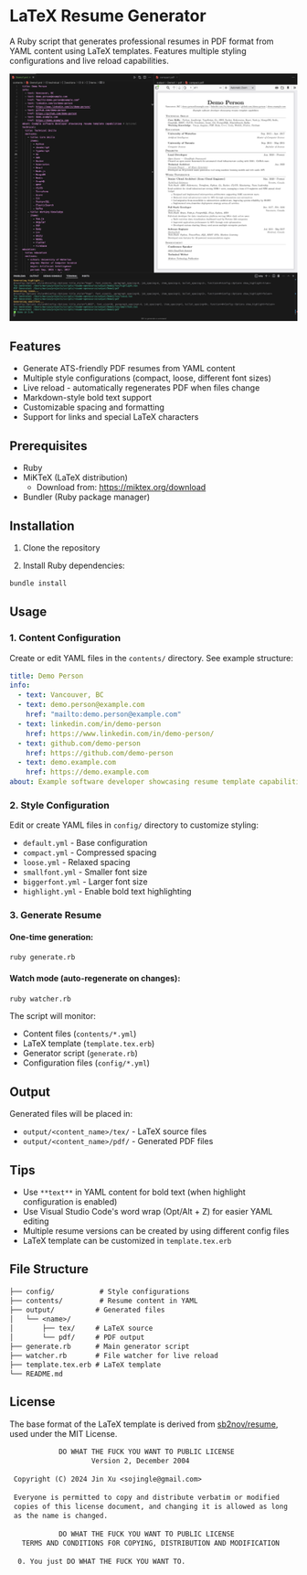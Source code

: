 # LaTeX Resume Generator

A Ruby script that generates professional resumes in PDF format from YAML content using LaTeX templates. Features multiple styling configurations and live reload capabilities.

![Demo Screenshot](Demo.png)

## Features

- Generate ATS-friendly PDF resumes from YAML content
- Multiple style configurations (compact, loose, different font sizes)
- Live reload - automatically regenerates PDF when files change
- Markdown-style bold text support
- Customizable spacing and formatting
- Support for links and special LaTeX characters

## Prerequisites

- Ruby
- MiKTeX (LaTeX distribution)
  - Download from: https://miktex.org/download
- Bundler (Ruby package manager)

## Installation

1. Clone the repository

2. Install Ruby dependencies:
```bash
bundle install
```

## Usage

### 1. Content Configuration

Create or edit YAML files in the `contents/` directory. See example structure:

```yaml
title: Demo Person
info:
  - text: Vancouver, BC
  - text: demo.person@example.com
    href: "mailto:demo.person@example.com"
  - text: linkedin.com/in/demo-person
    href: https://www.linkedin.com/in/demo-person/
  - text: github.com/demo-person
    href: https://github.com/demo-person
  - text: demo.example.com
    href: https://demo.example.com
about: Example software developer showcasing resume template capabilities # Optional
```

### 2. Style Configuration

Edit or create YAML files in `config/` directory to customize styling:

- `default.yml` - Base configuration
- `compact.yml` - Compressed spacing
- `loose.yml` - Relaxed spacing
- `smallfont.yml` - Smaller font size
- `biggerfont.yml` - Larger font size
- `highlight.yml` - Enable bold text highlighting

### 3. Generate Resume

#### One-time generation:
```bash
ruby generate.rb
```

#### Watch mode (auto-regenerate on changes):
```bash
ruby watcher.rb
```

The script will monitor:
- Content files (`contents/*.yml`)
- LaTeX template (`template.tex.erb`)
- Generator script (`generate.rb`)
- Configuration files (`config/*.yml`)

## Output

Generated files will be placed in:
- `output/<content_name>/tex/` - LaTeX source files
- `output/<content_name>/pdf/` - Generated PDF files

## Tips

- Use `**text**` in YAML content for bold text (when highlight configuration is enabled)
- Use Visual Studio Code's word wrap (Opt/Alt + Z) for easier YAML editing
- Multiple resume versions can be created by using different config files
- LaTeX template can be customized in `template.tex.erb`

## File Structure

```
├── config/           # Style configurations
├── contents/         # Resume content in YAML
├── output/          # Generated files
│   └── <name>/
│       ├── tex/     # LaTeX source
│       └── pdf/     # PDF output
├── generate.rb      # Main generator script
├── watcher.rb       # File watcher for live reload
├── template.tex.erb # LaTeX template
└── README.md
```

## License

The base format of the LaTeX template is derived from [sb2nov/resume](https://github.com/sb2nov/resume), used under the MIT License.

```
            DO WHAT THE FUCK YOU WANT TO PUBLIC LICENSE
                    Version 2, December 2004

 Copyright (C) 2024 Jin Xu <sojingle@gmail.com>

 Everyone is permitted to copy and distribute verbatim or modified
 copies of this license document, and changing it is allowed as long
 as the name is changed.

            DO WHAT THE FUCK YOU WANT TO PUBLIC LICENSE
   TERMS AND CONDITIONS FOR COPYING, DISTRIBUTION AND MODIFICATION

  0. You just DO WHAT THE FUCK YOU WANT TO.
```